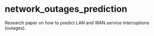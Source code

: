 # network_outages_prediction
Research paper on how to predict LAN and WAN service interruptions (outages).
